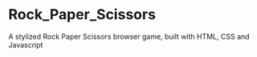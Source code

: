 # Rock_Paper_Scissors
A stylized Rock Paper Scissors browser game, built with HTML, CSS and Javascript
